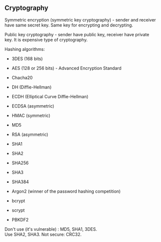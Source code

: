 Cryptography
-

Symmetric encryption (symmetric key cryptography) - sender and receiver have same secret key.
Same key for encrypting and decrypting.

Public key cryptography - sender have public key, receiver have private key.
It is expensive type of cryptography.

Hashing algorithms:

* 3DES (168 bits)
* AES (128 or 256 bits) - Advanced Encryption Standard
* Chacha20
* DH (Diffie-Hellman)
* ECDH (Elliptical Curve Diffie-Hellman)
* ECDSA (asymmetric)
* HMAC (symmetric)
* MD5
* RSA (asymmetric)
* SHA1
* SHA2
* SHA256
* SHA3
* SHA384

* Argon2 (winner of the password hashing competition)
* bcrypt
* scrypt
* PBKDF2

Don't use (it's vulnerable) : MD5, SHA1, 3DES.
<br>Use SHA2, SHA3.
Not secure: CRC32.
